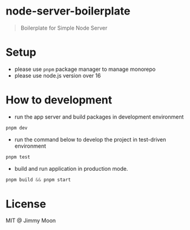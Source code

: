 # node-server-boilerplate

> Boilerplate for Simple Node Server

# Setup

- please use `pnpm` package manager to manage monorepo
- please use node.js version over 16

# How to development

- run the app server and build packages in development environment

```js
pnpm dev
```

- run the command below to develop the project in test-driven environment

```js
pnpm test
```

- build and run application in production mode. 

```js
pnpm build && pnpm start
```

# License

MIT @ Jimmy Moon